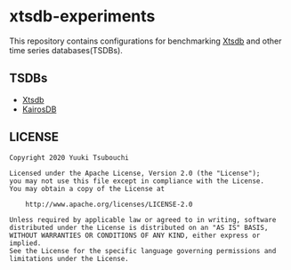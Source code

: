 # xtsdb-experiments

This repository contains configurations for benchmarking [Xtsdb](https://github.com/yuuki/xtsdb) and other time series databases(TSDBs).

## TSDBs

- [Xtsdb](./xtsdb)
- [KairosDB](./kairosdb)

## LICENSE

```
Copyright 2020 Yuuki Tsubouchi

Licensed under the Apache License, Version 2.0 (the "License");
you may not use this file except in compliance with the License.
You may obtain a copy of the License at

    http://www.apache.org/licenses/LICENSE-2.0

Unless required by applicable law or agreed to in writing, software
distributed under the License is distributed on an "AS IS" BASIS,
WITHOUT WARRANTIES OR CONDITIONS OF ANY KIND, either express or implied.
See the License for the specific language governing permissions and
limitations under the License.
```
